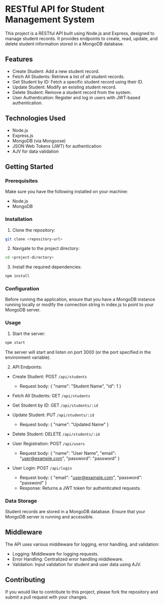 # RESTful API for Student Management System
This project is a RESTful API built using Node.js and Express, designed to manage student records. It provides endpoints to create, read, update, and delete student information stored in a MongoDB database.

## Features

  - Create Student: Add a new student record.
  - Fetch All Students: Retrieve a list of all student records.
  - Get Student by ID: Fetch a specific student record using their ID.
  - Update Student: Modify an existing student record.
  - Delete Student: Remove a student record from the system.
  - User Authentication: Register and log in users with JWT-based authentication.

## Technologies Used

  - Node.js
  - Express.js
  - MongoDB (via Mongoose)
  - JSON Web Tokens (JWT) for authentication
  - AJV for data validation
    
## Getting Started

### Prerequisites

Make sure you have the following installed on your machine:

  - Node.js
  - MongoDB

### Installation

  1. Clone the repository:
  
  ```bash
  git clone <repository-url>
  ```
    
  2. Navigate to the project directory:
  
  ```bash
  cd <project-directory>
  ```

  3. Install the required dependencies:
  
  ```bash
  npm install
  ```

### Configuration
Before running the application, ensure that you have a MongoDB instance running locally or modify the connection string in index.js to point to your MongoDB server.

### Usage
  1. Start the server:
  ```bash
  npm start
  ```

  The server will start and listen on port 3000 (or the port specified in the environment variable).

  2. API Endpoints:
     
  - Create Student: POST `/api/students`
    - Request body: { "name": "Student Name", "id": 1 }
  
  - Fetch All Students: GET `/api/students`
  
  - Get Student by ID: GET `/api/students/:id`
  
  - Update Student: PUT `/api/students/:id`
    - Request body: { "name": "Updated Name" }
  
  - Delete Student: DELETE `/api/students/:id`
  
  - User Registration: POST `/api/users`
    - Request body: { "name": "User Name", "email": "user@example.com", "password": "password" }
  
  - User Login: POST `/api/login`
    - Request body: { "email": "user@example.com", "password": "password" }
    - Response: Returns a JWT token for authenticated requests.

### Data Storage
Student records are stored in a MongoDB database. Ensure that your MongoDB server is running and accessible.

## Middleware
The API uses various middleware for logging, error handling, and validation:
  - Logging: Middleware for logging requests.
  - Error Handling: Centralized error handling middleware.
  - Validation: Input validation for student and user data using AJV.

## Contributing
If you would like to contribute to this project, please fork the repository and submit a pull request with your changes.
